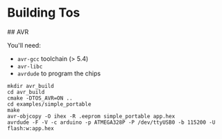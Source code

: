 # Building Tos

## AVR

You'll need:

+ `avr-gcc` toolchain (> 5.4)
+ `avr-libc`
+ `avrdude` to program the chips

```
mkdir avr_build
cd avr_build
cmake -DTOS_AVR=ON ..
cd examples/simple_portable
make
avr-objcopy -O ihex -R .eeprom simple_portable app.hex
avrdude -F -V -c arduino -p ATMEGA328P -P /dev/ttyUSB0 -b 115200 -U flash:w:app.hex
```

